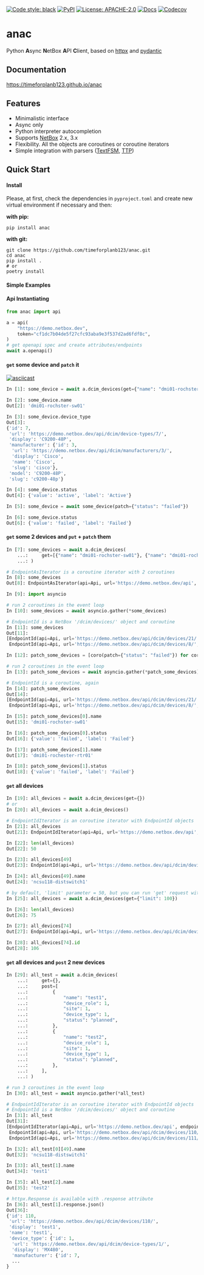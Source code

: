 [![Code style: black](https://img.shields.io/badge/code%20style-black-black?style=for-the-badge)](https://github.com/ambv/black)
[![PyPI](https://img.shields.io/pypi/v/anac?style=for-the-badge&logo=pypi)](https://pypi.org/project/anac)
[![License: APACHE-2.0](https://img.shields.io/github/license/timeforplanb123/anac?style=for-the-badge)](https://opensource.org/licenses/Apache-2.0)
[![Docs](https://img.shields.io/badge/docs-passing-green?style=for-the-badge)](https://timeforplanb123.github.io/anac/)
[![Codecov](https://img.shields.io/codecov/c/github/timeforplanb123/anac?style=for-the-badge&logo=codecov)](https://codecov.io/gh/timeforplanb123/anac)


anac
==========

Python **A**sync **N**etBox **A**PI **C**lient, based on <a href="https://github.com/encode/httpx" target="_blank">httpx</a> and <a href="https://github.com/samuelcolvin/pydantic" target="_blank">pydantic</a>


## Documentation

<a href="https://timeforplanb123.github.io/anac" target="_blank">https://timeforplanb123.github.io/anac</a>


## Features 

* Minimalistic interface
* Async only
* Python interpreter autocompletion
* Supports <a href="https://github.com/netbox-community/netbox" target="_blank">NetBox</a> 2.x, 3.x
* Flexibility. All the objects are coroutines or coroutine iterators
* Simple integration with parsers (<a href="https://github.com/google/textfsm" target="_blank">TextFSM</a>, <a href="https://github.com/dmulyalin/ttp" target="_blank">TTP</a>)


## Quick Start 

#### Install

Please, at first, check the dependencies in `pyproject.toml` and create new virtual environment if necessary and then:

**with pip:**

```text
pip install anac 
```

**with git:**

```text
git clone https://github.com/timeforplanb123/anac.git
cd anac 
pip install .
# or
poetry install
```


#### Simple Examples


#### Api Instantiating
```python
from anac import api

a = api(
    "https://demo.netbox.dev",
    token="cf1dc7b04de5f27cfc93aba9e3f537d2ad6fdf8c",
)
# get openapi spec and create attributes/endpoints   
await a.openapi()
```
#### `get` some device and `patch` it 

[![asciicast](https://asciinema.org/a/DmirYBxwl40VP9Delp6e0J3dE.svg)](https://asciinema.org/a/DmirYBxwl40VP9Delp6e0J3dE)

```python
In [1]: some_device = await a.dcim_devices(get={"name": "dmi01-rochster-sw01"})

In [2]: some_device.name
Out[2]: 'dmi01-rochster-sw01'

In [3]: some_device.device_type
Out[3]:
{'id': 7,
 'url': 'https://demo.netbox.dev/api/dcim/device-types/7/',
 'display': 'C9200-48P',
 'manufacturer': {'id': 3,
  'url': 'https://demo.netbox.dev/api/dcim/manufacturers/3/',
  'display': 'Cisco',
  'name': 'Cisco',
  'slug': 'cisco'},
 'model': 'C9200-48P',
 'slug': 'c9200-48p'}

In [4]: some_device.status
Out[4]: {'value': 'active', 'label': 'Active'}

In [5]: some_device = await some_device(patch={"status": "failed"})

In [6]: some_device.status
Out[6]: {'value': 'failed', 'label': 'Failed'}
```

#### `get` some 2 devices and `put` + `patch` them
```python
In [7]: some_devices = await a.dcim_devices(
    ...:     get=[{"name": "dmi01-rochster-sw01"}, {"name": "dmi01-rochester-rtr01"}]
    ...: )

# EndpointAsIterator is a coroutine iterator with 2 coroutines
In [8]: some_devices
Out[8]: EndpointAsIterator(api=Api, url='https://demo.netbox.dev/api', endpoint='/dcim/devices/')

In [9]: import asyncio

# run 2 coroutines in the event loop
In [10]: some_devices = await asyncio.gather(*some_devices)

# EndpointId is a NetBox '/dcim/devices/' object and coroutine
In [11]: some_devices
Out[11]: 
[EndpointId(api=Api, url='https://demo.netbox.dev/api/dcim/devices/21/', endpoint='/dcim/devices/'),
 EndpointId(api=Api, url='https://demo.netbox.dev/api/dcim/devices/8/', endpoint='/dcim/devices/')]

In [12]: patch_some_devices = [coro(patch={"status": "failed"}) for coro in some_devices]

# run 2 coroutines in the event loop
In [13]: patch_some_devices = await asyncio.gather(*patch_some_devices)

# EndpointId is a coroutine, again
In [14]: patch_some_devices
Out[14]: 
[EndpointId(api=Api, url='https://demo.netbox.dev/api/dcim/devices/21/', endpoint='/dcim/devices/{id}/'),
 EndpointId(api=Api, url='https://demo.netbox.dev/api/dcim/devices/8/', endpoint='/dcim/devices/{id}/')]

In [15]: patch_some_devices[0].name
Out[15]: 'dmi01-rochster-sw01'

In [16]: patch_some_devices[0].status
Out[16]: {'value': 'failed', 'label': 'Failed'}

In [17]: patch_some_devices[1].name
Out[17]: 'dmi01-rochester-rtr01'

In [18]: patch_some_devices[1].status
Out[18]: {'value': 'failed', 'label': 'Failed'}
```

#### `get` all devices
```python
In [19]: all_devices = await a.dcim_devices(get={})
# or
In [20]: all_devices = await a.dcim_devices()

# EndpointIdIterator is an coroutine iterator with EndpointId objects
In [21]: all_devices
Out[21]: EndpointIdIterator(api=Api, url='https://demo.netbox.dev/api', endpoint='/dcim/devices/')

In [22]: len(all_devices)
Out[22]: 50

In [23]: all_devices[49]
Out[23]: EndpointId(api=Api, url='https://demo.netbox.dev/api/dcim/devices/95/', endpoint='/dcim/devices/')

In [24]: all_devices[49].name
Out[24]: 'ncsu118-distswitch1'

# by default, 'limit' parameter = 50, but you can run 'get' request with custom 'limit'
In [25]: all_devices = await a.dcim_devices(get={"limit": 100})

In [26]: len(all_devices)
Out[26]: 75

In [27]: all_devices[74]
Out[27]: EndpointId(api=Api, url='https://demo.netbox.dev/api/dcim/devices/106/', endpoint='/dcim/devices/')

In [28]: all_devices[74].id
Out[28]: 106
```

#### `get` all devices and `post` 2 new devices
```python
In [29]: all_test = await a.dcim_devices(
    ...:     get={},
    ...:     post=[
    ...:         {
    ...:             "name": "test1",
    ...:             "device_role": 1,
    ...:             "site": 1,
    ...:             "device_type": 1,
    ...:             "status": "planned",
    ...:         },
    ...:         {
    ...:             "name": "test2",
    ...:             "device_role": 1,
    ...:             "site": 1,
    ...:             "device_type": 1,
    ...:             "status": "planned",
    ...:         },
    ...:     ],
    ...: )

# run 3 coroutines in the event loop
In [30]: all_test = await asyncio.gather(*all_test)

# EndpointIdIterator is an coroutine iterator with EndpointId objects
# EndpointId is a NetBox '/dcim/devices/' object and coroutine
In [31]: all_test
Out[31]: 
[EndpointIdIterator(api=Api, url='https://demo.netbox.dev/api', endpoint='/dcim/devices/'),
 EndpointId(api=Api, url='https://demo.netbox.dev/api/dcim/devices/110/', endpoint='/dcim/devices/'),
 EndpointId(api=Api, url='https://demo.netbox.dev/api/dcim/devices/111/', endpoint='/dcim/devices/')]

In [32]: all_test[0][49].name
Out[32]: 'ncsu118-distswitch1'

In [33]: all_test[1].name
Out[34]: 'test1'

In [35]: all_test[2].name
Out[35]: 'test2'

# httpx.Response is available with .response attribute
In [36]: all_test[1].response.json()
Out[36]:
{'id': 110,
 'url': 'https://demo.netbox.dev/api/dcim/devices/110/',
 'display': 'test1',
 'name': 'test1',
 'device_type': {'id': 1,
  'url': 'https://demo.netbox.dev/api/dcim/device-types/1/',
  'display': 'MX480',
  'manufacturer': {'id': 7,
  ...
}
```
